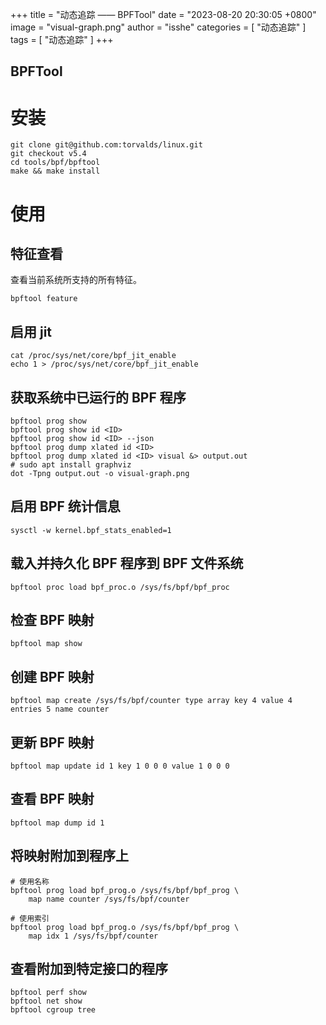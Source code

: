 +++
title = "动态追踪 —— BPFTool"
date = "2023-08-20 20:30:05 +0800"
image = "visual-graph.png"
author = "isshe"
categories = [ "动态追踪" ]
tags = [ "动态追踪" ]
+++

BPFTool
---


# 安装

```shell
git clone git@github.com:torvalds/linux.git
git checkout v5.4
cd tools/bpf/bpftool
make && make install
```

# 使用

## 特征查看

查看当前系统所支持的所有特征。

```shell
bpftool feature
```

## 启用 jit

```shell
cat /proc/sys/net/core/bpf_jit_enable
echo 1 > /proc/sys/net/core/bpf_jit_enable
```

## 获取系统中已运行的 BPF 程序

```shell
bpftool prog show
bpftool prog show id <ID>
bpftool prog show id <ID> --json
bpftool prog dump xlated id <ID>
bpftool prog dump xlated id <ID> visual &> output.out
# sudo apt install graphviz
dot -Tpng output.out -o visual-graph.png
```

## 启用 BPF 统计信息

```shell
sysctl -w kernel.bpf_stats_enabled=1
```

## 载入并持久化 BPF 程序到 BPF 文件系统

```shell
bpftool proc load bpf_proc.o /sys/fs/bpf/bpf_proc
```

## 检查 BPF 映射

```shell
bpftool map show
```

## 创建 BPF 映射

```shell
bpftool map create /sys/fs/bpf/counter type array key 4 value 4 entries 5 name counter
```

## 更新 BPF 映射

```shell
bpftool map update id 1 key 1 0 0 0 value 1 0 0 0
```

## 查看 BPF 映射

```shell
bpftool map dump id 1
```

## 将映射附加到程序上

```shell
# 使用名称
bpftool prog load bpf_prog.o /sys/fs/bpf/bpf_prog \
    map name counter /sys/fs/bpf/counter

# 使用索引
bpftool prog load bpf_prog.o /sys/fs/bpf/bpf_prog \
    map idx 1 /sys/fs/bpf/counter
```

## 查看附加到特定接口的程序

```shell
bpftool perf show
bpftool net show
bpftool cgroup tree
```